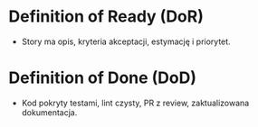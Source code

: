 
# Definition of Ready (DoR)
- Story ma opis, kryteria akceptacji, estymację i priorytet.

# Definition of Done (DoD)
- Kod pokryty testami, lint czysty, PR z review, zaktualizowana dokumentacja.

